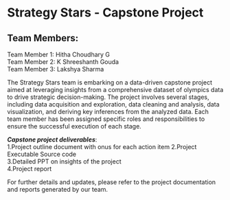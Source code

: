 # Strategy Stars - Capstone Project  

## Team Members:  

Team Member 1: Hitha Choudhary G    
Team Member 2: K Shreeshanth Gouda  
Team Member 3: Lakshya Sharma  

The Strategy Stars team is embarking on a data-driven capstone project aimed at leveraging insights from a comprehensive dataset of olympics data to drive strategic decision-making. The project involves several stages, including data acquisition and exploration, data cleaning and analysis, data visualization, and deriving key inferences from the analyzed data. Each team member has been assigned specific roles and responsibilities to ensure the successful execution of each stage.  

***Capstone project deliverables***:  
1.Project outline document with onus for each action item
2.Project Executable Source code  
3.Detailed PPT on insights of the project  
4.Project report  

For further details and updates, please refer to the project documentation and reports generated by our team.  

